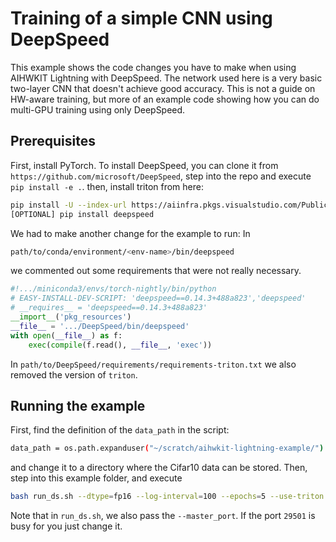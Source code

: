 # Training of a simple CNN using DeepSpeed
This example shows the code changes you have to make when using AIHWKIT Lightning with DeepSpeed.
The network used here is a very basic two-layer CNN that doesn't achieve good accuracy. This
is not a guide on HW-aware training, but more of an example code showing how you can
do multi-GPU training using only DeepSpeed.

## Prerequisites
First, install PyTorch.
To install DeepSpeed, you can clone it from `https://github.com/microsoft/DeepSpeed`, step into the repo and execute `pip install -e .`.
then, install triton from here:
```bash
pip install -U --index-url https://aiinfra.pkgs.visualstudio.com/PublicPackages/_packaging/Triton-Nightly/pypi/simple/ triton-nightly
[OPTIONAL] pip install deepspeed
```

We had to make another change for the example to run:
In
```bash
path/to/conda/environment/<env-name>/bin/deepspeed
```
we commented out some requirements that were not really necessary.
```python
#!.../miniconda3/envs/torch-nightly/bin/python
# EASY-INSTALL-DEV-SCRIPT: 'deepspeed==0.14.3+488a823','deepspeed'
# __requires__ = 'deepspeed==0.14.3+488a823'
__import__('pkg_resources')
__file__ = '.../DeepSpeed/bin/deepspeed'
with open(__file__) as f:
    exec(compile(f.read(), __file__, 'exec'))
```
In `path/to/DeepSpeed/requirements/requirements-triton.txt` we also removed the version
of `triton`.

## Running the example
First, find the definition of the `data_path` in the script:
```bash
data_path = os.path.expanduser("~/scratch/aihwkit-lightning-example/")
```
and change it to a directory where the Cifar10 data can be stored.
Then, step into this example folder, and execute

```bash
bash run_ds.sh --dtype=fp16 --log-interval=100 --epochs=5 --use-triton
```

Note that in `run_ds.sh`, we also pass the `--master_port`. If the port `29501` is busy for you
just change it.
